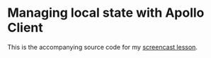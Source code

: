# Managing local state with Apollo Client

This is the accompanying source code for my [screencast lesson](https://egghead.io/lessons/react-manage-local-state-in-react-using-graphql-and-apollo-client).
